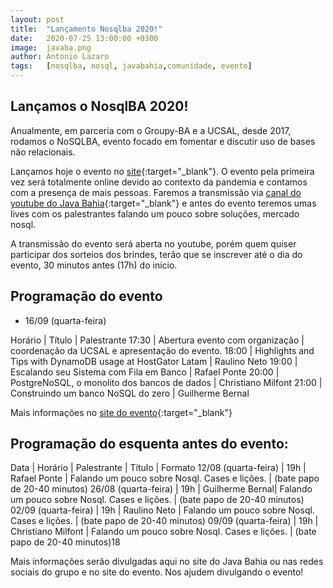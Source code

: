 ```yaml
---
layout: post
title:  "Lançamento Nosqlba 2020!"
date:   2020-07-25 13:00:00 +0300
image:  javaba.png
author: Antonio Lazaro
tags:   [nosqlba, nosql, javabahia,comunidade, evento]
---
```


## Lançamos o NosqlBA 2020!

Anualmente, em parceria com o Groupy-BA e a UCSAL, desde 2017, rodamos o NoSQLBA, evento focado em fomentar e discutir uso de bases não relacionais.

Lançamos hoje o evento no [site](http://www.nosqlba.com/2020/index.html){:target="\_blank"}. O evento pela primeira vez será totalmente online devido ao contexto da pandemia e contamos com a presença de mais pessoas. Faremos a transmissão via [canal do youtube do Java Bahia](https://www.youtube.com/channel/UCgxsVLafg65Z7TBWX0t5CqA){:target="\_blank"} e antes do evento teremos umas lives com os palestrantes falando um pouco sobre soluções, mercado nosql.

A transmissão do evento será aberta no youtube, porém quem quiser participar dos sorteios dos brindes, terão que se inscrever até o dia do evento, 30 minutos antes (17h) do inicio.

## Programação do evento

- 16/09 (quarta-feira)

Horário | Título | Palestrante
17:30 | Abertura evento com organização | coordenação da UCSAL e apresentação do evento.
18:00 | Highlights and Tips with DynamoDB usage at HostGator Latam	| Raulino Neto
19:00 | Escalando seu Sistema com Fila em Banco	| Rafael Ponte
20:00 | PostgreNoSQL, o monolito dos bancos de dados | Christiano Milfont
21:00 | Construindo um banco NoSQL do zero	| Guilherme Bernal

Mais informações no [site do evento](http://www.nosqlba.com/2020/index.html){:target="\_blank"}

## Programação do esquenta antes do evento:

Data | Horário | Palestrante | Título | Formato
12/08 (quarta-feira) | 19h | Rafael Ponte | Falando um pouco sobre Nosql. Cases e lições. | (bate papo de 20-40 minutos)
26/08 (quarta-feira) | 19h | Guilherme Bernal| Falando um pouco sobre Nosql. Cases e lições. | (bate papo de 20-40 minutos)
02/09 (quarta-feira) | 19h | Raulino Neto | Falando um pouco sobre Nosql. Cases e lições. | (bate papo de 20-40 minutos)
09/09 (quarta-feira) | 19h | Christiano Milfont | Falando um pouco sobre Nosql. Cases e lições. | (bate papo de 20-40 minutos)18


Mais informações serão divulgadas aqui no site do Java Bahia ou nas redes sociais do grupo e no site do evento. Nos ajudem divulgando o evento!
